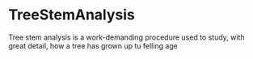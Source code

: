 # TreeStemAnalysis
Tree stem analysis is a work-demanding procedure used to study,
with great detail, how a tree has grown up tu felling age
